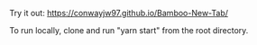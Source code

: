 Try it out: https://conwayjw97.github.io/Bamboo-New-Tab/

To run locally, clone and run "yarn start" from the root directory.

